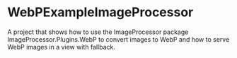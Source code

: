 # WebPExampleImageProcessor
A project that shows how to use the ImageProcessor package ImageProcessor.Plugins.WebP to convert images to WebP and how to serve WebP images in a view with fallback.
